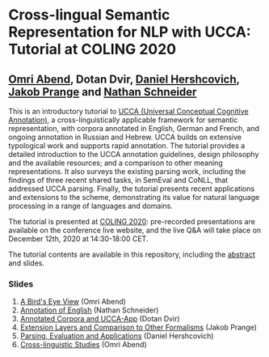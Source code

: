 # Cross-lingual Semantic Representation for NLP with UCCA: Tutorial at COLING 2020
## [Omri Abend](https://www.cse.huji.ac.il/~oabend), Dotan Dvir, [Daniel Hershcovich](http://danielhers.github.io/), [Jakob Prange](https://prange.jakob.georgetown.domains) and [Nathan Schneider](http://nathan.cl)
This is an introductory tutorial to [UCCA (Universal Conceptual Cognitive Annotation)](https://universalconceptualcognitiveannotation.github.io/), a cross-linguistically applicable framework for semantic representation, with corpora annotated in English, German and French, and ongoing annotation in Russian and Hebrew. UCCA builds on extensive typological work and supports rapid annotation. The tutorial provides a detailed introduction to the UCCA annotation guidelines, design philosophy and the available resources; and a comparison to other meaning representations. It also surveys the existing parsing work, including the findings of three recent shared tasks, in SemEval and CoNLL, that addressed UCCA parsing. Finally, the tutorial presents recent applications and extensions to the scheme, demonstrating its value for natural language processing in a range of languages and domains.

The tutorial is presented at [COLING 2020](https://coling2020.org/): pre-recorded presentations are available on the conference live website, and the live Q&A will take place on December 12th, 2020 at 14:30-18:00 CET.

The tutorial contents are available in this repository, including the [abstract](abstract.pdf) and slides.

### Slides
1. [A Bird's Eye View](01-Birds_Eye_View.pdf) (Omri Abend)
2. [Annotation of English](02-Annotation.pdf) (Nathan Schneider)
3. [Annotated Corpora and UCCA-App](03-Corpora_and_UCCAApp.pdf) (Dotan Dvir)
4. [Extension Layers and Comparison to Other Formalisms](04-Extensions_Comparison.pdf) (Jakob Prange)
5. [Parsing, Evaluation and Applications](05-Parsing_Evaluation_Applications.pdf) (Daniel Hershcovich)
6. [Cross-linguistic Studies](06-Cross_Linguistic.pdf) (Omri Abend)
